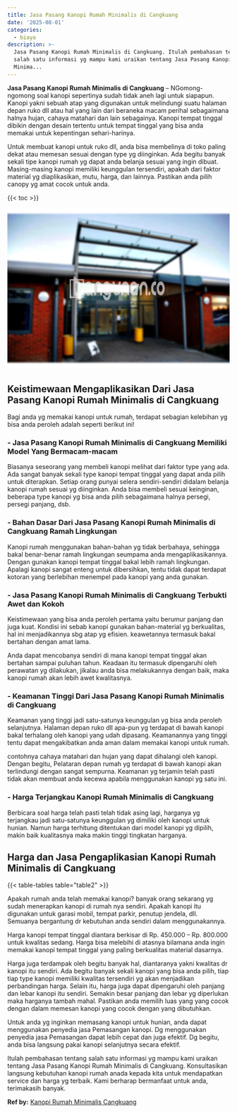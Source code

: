 ```yaml
---
title: Jasa Pasang Kanopi Rumah Minimalis di Cangkuang
date: '2025-08-01'
categories:
  - biaya
description: >-
  Jasa Pasang Kanopi Rumah Minimalis di Cangkuang. Itulah pembahasan tentang
  salah satu informasi yg mampu kami uraikan tentang Jasa Pasang Kanopi Rumah
  Minima...
---
```


**Jasa Pasang Kanopi Rumah Minimalis di Cangkuang** – NGomong-ngomong soal kanopi sepertinya sudah tidak aneh lagi untuk siapapun. Kanopi yakni sebuah atap yang digunakan untuk melindungi suatu halaman depan ruko dll atau hal yang lain dari beraneka macam perihal sebagaimana halnya hujan, cahaya matahari dan lain sebagainya. Kanopi tempat tinggal dibikin dengan desain tertentu untuk tempat tinggal yang bisa anda memakai untuk kepentingan sehari-harinya.

Untuk membuat kanopi untuk ruko dll, anda bisa membelinya di toko paling dekat atau memesan sesuai dengan type yg diinginkan. Ada begitu banyak sekali tipe kanopi rumah yg dapat anda belanja sesuai yang ingin dibuat. Masing-masing kanopi memiliki keunggulan tersendiri, apakah dari faktor material yg diaplikasikan, mutu, harga, dan lainnya. Pastikan anda pilih canopy yg amat cocok untuk anda.

{{< toc >}}

![Jasa Pasang Kanopi Rumah Minimalis di Cangkuang](/images/harga-kanopi-minimalis-39.png)

## Keistimewaan Mengaplikasikan Dari Jasa Pasang Kanopi Rumah Minimalis di Cangkuang

Bagi anda yg memakai kanopi untuk rumah, terdapat sebagian kelebihan yg bisa anda peroleh adalah seperti berikut ini!

### \- Jasa Pasang Kanopi Rumah Minimalis di Cangkuang Memiliki Model Yang Bermacam-macam

Biasanya seseorang yang membeli kanopi melihat dari faktor type yang ada. Ada sangat banyak sekali type kanopi tempat tinggal yang dapat anda pilih untuk diterapkan. Setiap orang punyai selera sendiri-sendiri didalam belanja kanopi rumah sesuai yg diinginkan. Anda bisa membeli sesuai keinginan, beberapa type kanopi yg bisa anda pilih sebagaimana halnya persegi, persegi panjang, dsb.

### \- Bahan Dasar Dari Jasa Pasang Kanopi Rumah Minimalis di Cangkuang Ramah Lingkungan

Kanopi rumah menggunakan bahan-bahan yg tidak berbahaya, sehingga bakal benar-benar ramah lingkungan seumpama anda mengaplikasikannya. Dengan gunakan kanopi tempat tinggal bakal lebih ramah lingkungan. Apalagi kanopi sangat enteng untuk dibersihkan, tentu tidak dapat terdapat kotoran yang berlebihan menempel pada kanopi yang anda gunakan.

### \- Jasa Pasang Kanopi Rumah Minimalis di Cangkuang Terbukti Awet dan Kokoh

Keistimewaan yang bisa anda peroleh pertama yaitu berumur panjang dan juga kuat. Kondisi ini sebab kanopi gunakan bahan-material yg berkualitas, hal ini menjadikannya sbg atap yg efisien. keawetannya termasuk bakal bertahan dengan amat lama.

Anda dapat mencobanya sendiri di mana kanopi tempat tinggal akan bertahan sampai puluhan tahun. Keadaan itu termasuk dipengaruhi oleh perawatan yg dilakukan, jikalau anda bisa melakukannya dengan baik, maka kanopi rumah akan lebih awet kwalitasnya.

### \- Keamanan Tinggi Dari Jasa Pasang Kanopi Rumah Minimalis di Cangkuang

Keamanan yang tinggi jadi satu-satunya keunggulan yg bisa anda peroleh selanjutnya. Halaman depan ruko dll apa-pun yg terdapat di bawah kanopi bakal terhalang oleh kanopi yang udah dipasang. Keamanannya yang tinggi tentu dapat mengakibatkan anda aman dalam memakai kanopi untuk rumah.

contohnya cahaya matahari dan hujan yang dapat dihalangi oleh kanopi. Dengan begitu, Pelataran depan rumah yg terdapat di bawah kanopi akan terlindungi dengan sangat sempurna. Keamanan yg terjamin telah pasti tidak akan membuat anda kecewa apabila menggunakan kanopi yg satu ini.

### \- Harga Terjangkau Kanopi Rumah Minimalis di Cangkuang

Berbicara soal harga telah pasti telah tidak asing lagi, harganya yg terjangkau jadi satu-satunya keunggulan yg dimiliki oleh kanopi untuk hunian. Namun harga terhitung ditentukan dari model kanopi yg dipilih, makin baik kualitasnya maka makin tinggi tingkatan harganya.

## Harga dan Jasa Pengaplikasian Kanopi Rumah Minimalis di Cangkuang

{{< table-tables table="table2" >}}

Apakah rumah anda telah memakai kanopi? banyak orang sekarang yg sudah menerapkan kanopi di rumah nya sendiri. Apakah kanopi itu digunakan untuk garasi mobil, tempat parkir, penutup jendela, dll. Semuanya bergantung dr kebutuhan anda sendiri dalam menggunakannya.

Harga kanopi tempat tinggal diantara berkisar di Rp. 450.000 – Rp. 800.000 untuk kwalitas sedang. Harga bisa melebihi di atasnya bilamana anda ingin memakai kanopi tempat tinggal yang paling berkualitas material dasarnya.

Harga juga terdampak oleh begitu banyak hal, diantaranya yakni kwalitas dr kanopi itu sendiri. Ada begitu banyak sekali kanopi yang bisa anda pilih, tiap tiap type kanopi memiliki kwalitas tersendiri yg akan menjadikan perbandingan harga. Selain itu, harga juga dapat dipengaruhi oleh panjang dan lebar kanopi itu sendiri. Semakin besar panjang dan lebar yg diperlukan maka harganya tambah mahal. Pastikan anda memilih luas yang yang cocok dengan dalam memesan kanopi yang cocok dengan yang dibutuhkan.

Untuk anda yg inginkan memasang kanopi untuk hunian, anda dapat menggunakan penyedia jasa Pemasangan kanopi. Dg menggunakan penyedia jasa Pemasangan dapat lebih cepat dan juga efektif. Dg begitu, anda bisa langsung pakai kanopi selanjutnya secara efektif.

Itulah pembahasan tentang salah satu informasi yg mampu kami uraikan tentang Jasa Pasang Kanopi Rumah Minimalis di Cangkuang. Konsultasikan langsung kebutuhan kanopi rumah anada kepada kita untuk mendapatkan service dan harga yg terbaik. Kami berharap bermanfaat untuk anda, terimakasih banyak.

**Ref by:**  [Kanopi Rumah Minimalis Cangkuang](https://id.wikipedia.org/wiki/Kanopi)
